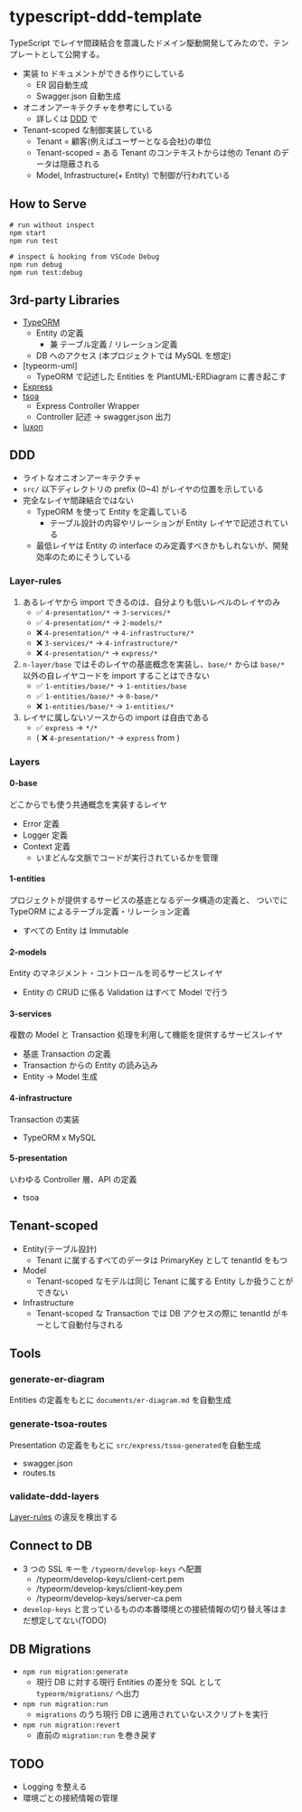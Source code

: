 # typescript-ddd-template

TypeScript でレイヤ間疎結合を意識したドメイン駆動開発してみたので、テンプレートとして公開する。

- 実装 to ドキュメントができる作りにしている
  - ER 図自動生成
  - Swagger.json 自動生成
- オニオンアーキテクチャを参考にしている
  - 詳しくは [DDD](##DDD) で
- Tenant-scoped な制御実装している
  - Tenant = 顧客(例えばユーザーとなる会社)の単位
  - Tenant-scoped = ある Tenant のコンテキストからは他の Tenant のデータは隠蔽される
  - Model, Infrastructure(+ Entity) で制御が行われている

## How to Serve

```
# run without inspect
npm start
npm run test

# inspect & hooking from VSCode Debug
npm run debug
npm run test:debug
```

## 3rd-party Libraries

- [TypeORM](https://typeorm.io/)
  - Entity の定義
    - 兼 テーブル定義 / リレーション定義
  - DB へのアクセス (本プロジェクトでは MySQL を想定)
- [typeorm-uml]
  - TypeORM で記述した Entities を PlantUML-ERDiagram に書き起こす
- [Express](https://expressjs.com/ja/)
- [tsoa](https://tsoa-community.github.io/docs/)
  - Express Controller Wrapper
  - Controller 記述 -> swagger.json 出力
- [luxon](https://moment.github.io/luxon/)

## DDD

- ライトなオニオンアーキテクチャ
- `src/` 以下ディレクトリの prefix (0~4) がレイヤの位置を示している
- 完全なレイヤ間疎結合ではない
  - TypeORM を使って Entity を定義している
    - テーブル設計の内容やリレーションが Entity レイヤで記述されている
  - 最低レイヤは Entity の interface のみ定義すべきかもしれないが、開発効率のためにそうしている

### Layer-rules

1. あるレイヤから import できるのは、自分よりも低いレベルのレイヤのみ
   - ✅ `4-presentation/*` -> `3-services/*`
   - ✅ `4-presentation/*` -> `2-models/*`
   - ❌ `4-presentation/*` -> `4-infrastructure/*`
   - ❌ `3-services/*` -> `4-infrastructure/*`
   - ❌ `4-presentation/*` -> `express/*`
2. `n-layer/base` ではそのレイヤの基底概念を実装し、`base/*` からは `base/*` 以外の自レイヤコードを import することはできない
   - ✅ `1-entities/base/*` -> `1-entities/base`
   - ✅ `1-entities/base/*` -> `0-base/*`
   - ❌ `1-entities/base/*` -> `1-entities/*`
3. レイヤに属しないソースからの import は自由である
   - ✅ `express` -> `*/*`
   - ( ❌ `4-presentation/*` -> `express` from )

### Layers

#### 0-base

どこからでも使う共通概念を実装するレイヤ

- Error 定義
- Logger 定義
- Context 定義
  - いまどんな文脈でコードが実行されているかを管理

#### 1-entities

プロジェクトが提供するサービスの基底となるデータ構造の定義と、
ついでに TypeORM によるテーブル定義・リレーション定義

- すべての Entity は Immutable

#### 2-models

Entity のマネジメント・コントロールを司るサービスレイヤ

- Entity の CRUD に係る Validation はすべて Model で行う

#### 3-services

複数の Model と Transaction 処理を利用して機能を提供するサービスレイヤ

- 基底 Transaction の定義
- Transaction からの Entity の読み込み
- Entity -> Model 生成

#### 4-infrastructure

Transaction の実装

- TypeORM x MySQL

#### 5-presentation

いわゆる Controller 層、API の定義

- tsoa

## Tenant-scoped

- Entity(テーブル設計)
  - Tenant に属するすべてのデータは PrimaryKey として tenantId をもつ
- Model
  - Tenant-scoped なモデルは同じ Tenant に属する Entity しか扱うことができない
- Infrastructure
  - Tenant-scoped な Transaction では DB アクセスの際に tenantId がキーとして自動付与される

## Tools

### generate-er-diagram

Entities の定義をもとに `documents/er-diagram.md` を自動生成

### generate-tsoa-routes

Presentation の定義をもとに `src/express/tsoa-generated`を自動生成

- swagger.json
- routes.ts

### validate-ddd-layers

[Layer-rules](###Layer-rules) の違反を検出する

## Connect to DB

- 3 つの SSL キーを `/typeorm/develop-keys` へ配置
  - /typeorm/develop-keys/client-cert.pem
  - /typeorm/develop-keys/client-key.pem
  - /typeorm/develop-keys/server-ca.pem
- `develop-keys` と言っているものの本番環境との接続情報の切り替え等はまだ想定してない(TODO)

## DB Migrations

- `npm run migration:generate`
  - 現行 DB に対する現行 Entities の差分を SQL として `typeorm/migrations/` へ出力
- `npm run migration:run`
  - `migrations` のうち現行 DB に適用されていないスクリプトを実行
- `npm run migration:revert`
  - 直前の `migration:run` を巻き戻す

## TODO

- Logging を整える
- 環境ごとの接続情報の管理
